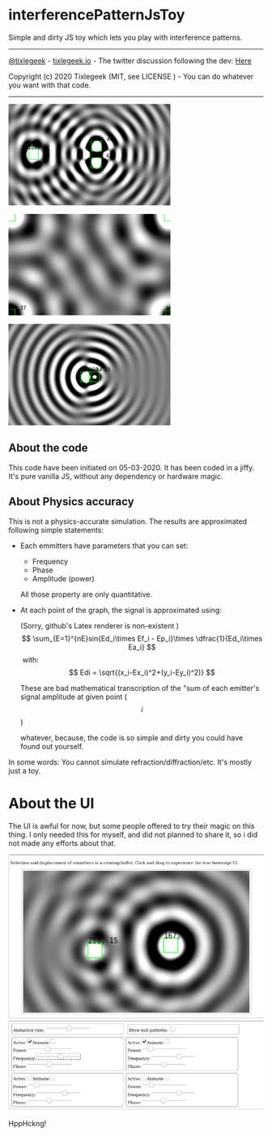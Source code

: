 # interferencePatternJsToy

Simple and dirty JS toy which lets you play with interference patterns.

---

 [@tixlegeek](https://twitter.com/tixlegeek) - [tixlegeek.io](https://tixlegeek.io) - The twitter discussion following the dev: [Here](https://twitter.com/tixlegeek/status/1235567463636570112)

Copyright (c) 2020 Tixlegeek (MIT, see LICENSE ) - You can do whatever you want with that code.

---

![image01](README.assets/image01.png)

![image02](README.assets/image02.png)

![image03](README.assets/image03.png)



## About the code

This code have been initiated on 05-03-2020. It has been coded in a jiffy. It's pure vanilla JS, without any dependency or hardware magic. 

## About Physics accuracy

This is not a physics-accurate simulation. The results are approximated following simple statements:

* Each emmitters have parameters that you can set:

  * Frequency
  * Phase
  * Amplitude (power)

  All those property are only quantitative.

* At each point of the graph, the signal is approximated using:
  
  (Sorry, github's Latex renderer is non-existent )
  $$
  \sum_{E=1}^{nE}sin{Ed_i\times Ef_i - Ep_i}\times \dfrac{1}{Ed_i\times Ea_i}
  $$
  ​	with:
  $$
  Edi = \sqrt{(x_i-Ex_i)^2+(y_i-Ey_i)^2)}
$$
  

  These are bad mathematical transcription of the "sum of each  emitter's signal amplitude at given point ($$i$$)
  
  whatever, because, the code is so simple and dirty you could have found out yourself.

In some words: You cannot simulate refraction/diffraction/etc. It's mostly just a toy.

# About the UI

The UI is awful for now, but some people offered to try their magic on this thing. I only needed this for myself, and did not planned to share it, so i did not made any efforts about that.

![image-20200306133658929](README.assets/image-20200306133658929.png)

HppHckng!